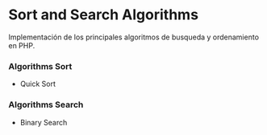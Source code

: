 # Sort and Search Algorithms

Implementación de los principales algoritmos de busqueda y ordenamiento en PHP.

### Algorithms Sort
- Quick Sort

### Algorithms Search
- Binary Search